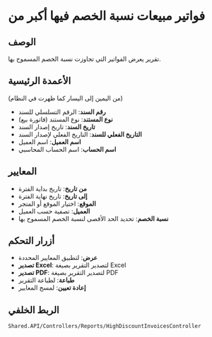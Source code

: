 # فواتير مبيعات نسبة الخصم فيها أكبر من

## الوصف
تقرير يعرض الفواتير التي تجاوزت نسبة الخصم المسموح بها.

## الأعمدة الرئيسية
(من اليمين إلى اليسار كما ظهرت في النظام)

- **رقم السند**: الرقم التسلسلي للسند
- **نوع المستند**: نوع المستند (فاتورة بيع)
- **تاريخ السند**: تاريخ إصدار السند
- **التاريخ الفعلي للسند**: التاريخ الفعلي لإصدار السند
- **اسم العميل**: اسم العميل
- **اسم الحساب**: اسم الحساب المحاسبي

## المعايير
- **من تاريخ**: تاريخ بداية الفترة
- **إلى تاريخ**: تاريخ نهاية الفترة
- **الموقع**: اختيار الموقع أو المتجر
- **العميل**: تصفية حسب العميل
- **نسبة الخصم**: تحديد الحد الأقصى لنسبة الخصم المسموح بها

## أزرار التحكم
- **عرض**: لتطبيق المعايير المحددة
- **تصدير Excel**: لتصدير التقرير بصيغة Excel
- **تصدير PDF**: لتصدير التقرير بصيغة PDF
- **طباعة**: لطباعة التقرير
- **إعادة تعيين**: لمسح المعايير

## الربط الخلفي
`Shared.API/Controllers/Reports/HighDiscountInvoicesController`

